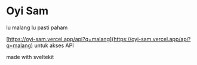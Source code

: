 # Oyi Sam
lu malang lu pasti paham

[https://oyi-sam.vercel.app/api?q=malang](https://oyi-sam.vercel.app/api?q=malang) untuk akses API

made with sveltekit